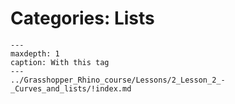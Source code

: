 # Categories: Lists

```{toctree}
---
maxdepth: 1
caption: With this tag
---
../Grasshopper_Rhino_course/Lessons/2_Lesson_2_-_Curves_and_lists/!index.md
```

